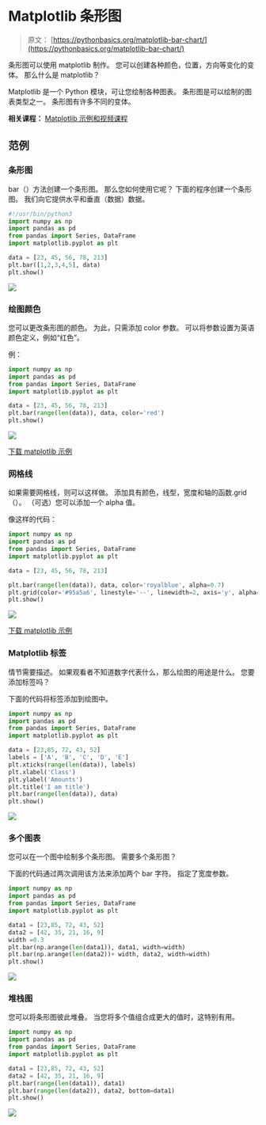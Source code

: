 # Matplotlib 条形图

> 原文： [https://pythonbasics.org/matplotlib-bar-chart/](https://pythonbasics.org/matplotlib-bar-chart/)

条形图可以使用 matplotlib 制作。 您可以创建各种颜色，位置，方向等变化的变体。 那么什么是 matplotlib？

Matplotlib 是一个 Python 模块，可让您绘制各种图表。 条形图是可以绘制的图表类型之一。 条形图有许多不同的变体。

**相关课程：** [Matplotlib 示例和视频课程](https://gum.co/mpdp)

## 范例

### 条形图

bar（）方法创建一个条形图。 那么您如何使用它呢？
下面的程序创建一个条形图。 我们向它提供水平和垂直（数据）数据。

```py
#!/usr/bin/python3
import numpy as np
import pandas as pd
from pandas import Series, DataFrame
import matplotlib.pyplot as plt

data = [23, 45, 56, 78, 213]
plt.bar([1,2,3,4,5], data)
plt.show()

```

![](img/b64666a360b2e06bf576beb83706d6f0.jpg)

### 绘图颜色

您可以更改条形图的颜色。 为此，只需添加 color 参数。
可以将参数设置为英语颜色定义，例如“红色”。

例：

```py
import numpy as np
import pandas as pd
from pandas import Series, DataFrame
import matplotlib.pyplot as plt

data = [23, 45, 56, 78, 213]
plt.bar(range(len(data)), data, color='red')
plt.show()

```

![](img/abf794aefdaf1d442160917065dfd108.jpg)

[下载 matplotlib 示例](https://gum.co/mpdp)

### 网格线

如果需要网格线，则可以这样做。 添加具有颜色，线型，宽度和轴的函数.grid（）。 （可选）您可以添加一个 alpha 值。

像这样的代码：

```py
import numpy as np
import pandas as pd
from pandas import Series, DataFrame
import matplotlib.pyplot as plt

data = [23, 45, 56, 78, 213]

plt.bar(range(len(data)), data, color='royalblue', alpha=0.7)
plt.grid(color='#95a5a6', linestyle='--', linewidth=2, axis='y', alpha=0.7)
plt.show()

```

![](img/6532c8e5d0a1623681476abb176b35f6.jpg)

[下载 matplotlib 示例](https://gum.co/mpdp)

### Matplotlib 标签

情节需要描述。 如果观看者不知道数字代表什么，那么绘图的用途是什么。 您要添加标签吗？

下面的代码将标签添加到绘图中。

```py
import numpy as np
import pandas as pd
from pandas import Series, DataFrame
import matplotlib.pyplot as plt

data = [23,85, 72, 43, 52]
labels = ['A', 'B', 'C', 'D', 'E']
plt.xticks(range(len(data)), labels)
plt.xlabel('Class')
plt.ylabel('Amounts')
plt.title('I am title')
plt.bar(range(len(data)), data) 
plt.show()

```

![](img/10a99b4bfa14d1c38de3cb5b3210decf.jpg)

### 多个图表

您可以在一个图中绘制多个条形图。 需要多个条形图？

下面的代码通过两次调用该方法来添加两个 bar 字符。 指定了宽度参数。

```py
import numpy as np
import pandas as pd
from pandas import Series, DataFrame
import matplotlib.pyplot as plt

data1 = [23,85, 72, 43, 52]
data2 = [42, 35, 21, 16, 9]
width =0.3
plt.bar(np.arange(len(data1)), data1, width=width)
plt.bar(np.arange(len(data2))+ width, data2, width=width)
plt.show()

```

![](img/67d51bd9c24ee03dca2a71cbe364c63e.jpg)

### 堆栈图

您可以将条形图彼此堆叠。 当您将多个值组合成更大的值时，这特别有用。

```py
import numpy as np
import pandas as pd
from pandas import Series, DataFrame
import matplotlib.pyplot as plt

data1 = [23,85, 72, 43, 52]
data2 = [42, 35, 21, 16, 9]
plt.bar(range(len(data1)), data1)
plt.bar(range(len(data2)), data2, bottom=data1)
plt.show()

```

![](img/5ed0b94ec1f4ed3fce1378f5f3bef853.jpg)
